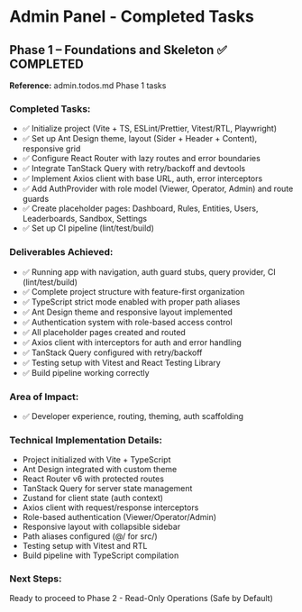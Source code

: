 # Admin Panel - Completed Tasks

## Phase 1 – Foundations and Skeleton ✅ COMPLETED

**Reference:** admin.todos.md Phase 1 tasks

### Completed Tasks:
- ✅ Initialize project (Vite + TS, ESLint/Prettier, Vitest/RTL, Playwright)
- ✅ Set up Ant Design theme, layout (Sider + Header + Content), responsive grid
- ✅ Configure React Router with lazy routes and error boundaries
- ✅ Integrate TanStack Query with retry/backoff and devtools
- ✅ Implement Axios client with base URL, auth, error interceptors
- ✅ Add AuthProvider with role model (Viewer, Operator, Admin) and route guards
- ✅ Create placeholder pages: Dashboard, Rules, Entities, Users, Leaderboards, Sandbox, Settings
- ✅ Set up CI pipeline (lint/test/build)

### Deliverables Achieved:
- ✅ Running app with navigation, auth guard stubs, query provider, CI (lint/test/build)
- ✅ Complete project structure with feature-first organization
- ✅ TypeScript strict mode enabled with proper path aliases
- ✅ Ant Design theme and responsive layout implemented
- ✅ Authentication system with role-based access control
- ✅ All placeholder pages created and routed
- ✅ Axios client with interceptors for auth and error handling
- ✅ TanStack Query configured with retry/backoff
- ✅ Testing setup with Vitest and React Testing Library
- ✅ Build pipeline working correctly

### Area of Impact:
- ✅ Developer experience, routing, theming, auth scaffolding

### Technical Implementation Details:
- Project initialized with Vite + TypeScript
- Ant Design integrated with custom theme
- React Router v6 with protected routes
- TanStack Query for server state management
- Zustand for client state (auth context)
- Axios client with request/response interceptors
- Role-based authentication (Viewer/Operator/Admin)
- Responsive layout with collapsible sidebar
- Path aliases configured (@/ for src/)
- Testing setup with Vitest and RTL
- Build pipeline with TypeScript compilation

### Next Steps:
Ready to proceed to Phase 2 - Read-Only Operations (Safe by Default)
